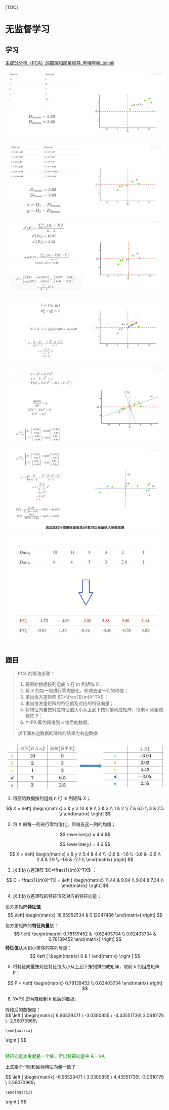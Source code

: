 [TOC]


# 无监督学习

## 学习

[主成分分析（PCA）的原理和简单推导_哔哩哔哩_bilibili](https://www.bilibili.com/video/BV1X54y1R7g7/?spm_id_from=333.337.search-card.all.click&vd_source=fcc159fddd96c65e388dd46f651ad556)

![image-20221227211527828](homework7/image-20221227211527828.png)

![image-20221227211535967](homework7/image-20221227211535967.png)

![image-20221227211545705](homework7/image-20221227211545705.png)

![image-20221227211555193](homework7/image-20221227211555193.png)

![image-20221227211600372](homework7/image-20221227211600372.png)

![image-20221227211606598](homework7/image-20221227211606598.png)

![image-20221227211610816](homework7/image-20221227211610816.png)

## 题目

> PCA 的算法步骤：
>
> 1. 将原始数据按列组成 n 行 m 列矩阵 X；
> 2. 将 X 的每一列进行零均值化，即减去这一列的均值；
> 3. 求出协方差矩阵 $C=\frac{1}{m}X^TX$ ；
> 4. 求出协方差矩阵的特征值及对应的特征向量；
> 5. 将特征向量按对应特征值大小从上到下按列排列成矩阵，取前 k 列组成矩阵 P；
> 6. Y=PX 即为降维到 k 维后的数据。
>
> 求下面左边数据的降维的结果为右边数据

![image-20221227211636179](homework7/image-20221227211636179.png)

1. 将原始数据按列组成 n 行 m 列矩阵 X；

$$
X = \left[
 \begin{matrix}
 	x & y 	\\ 
	10 & 9 	\\
	2 & 3	\\
	1 & 2	\\
	7 & 6.5 \\
	3 & 2.5 \\
  \end{matrix}
  \right]
$$

2. 将 X 的每一列进行零均值化，即减去这一列的均值；

$$
\overline{x} = 4.6
$$

$$
\overline{y} = 4.6
$$

$$
X = \left[
 \begin{matrix}
 	x & y 	\\ 
	5.4 & 4.4 	\\
	-2.6 & -1.6	\\
	-3.6 & -2.6	\\
	2.4 & 1.9 \\
	-1.6 & -2.1 \\
  \end{matrix}
  \right]
$$

3. 求出协方差矩阵 $C=\frac{1}{m}X^TX$ ；

$$
C = \frac{1}{m}X^TX =
\left [
 \begin{matrix}
   	11.44 & 9.04 \\
  	9.04 & 7.34 \\
  \end{matrix}
\right]
$$

4. 求出协方差矩阵的特征值及对应的特征向量；

协方差矩阵**特征值**
$$
\left[
	\begin{matrix}
	18.65952534 & 0.12047466
	\end{matrix}
\right]
$$


协方差矩阵的**特征向量**是：
$$
\left[
	\begin{matrix}
	0.78139452 &  -0.62403734 \\
	0.62403734 &  0.78139452
	\end{matrix}
\right]
$$
**特征值**从大到小排序的序列号是：
$$
\left [
	\begin{matrix}
	0 & 1
	\end{matrix}
\right ]
$$

5. 将特征向量按对应特征值大小从上到下按列排列成矩阵，取前 k 列组成矩阵 P；

$$
P = \left[
	\begin{matrix}
	0.78139452 \\
    0.62403734
	\end{matrix}
\right]
$$

6. Y=PX 即为降维到 k 维后的数据。

降维后的数据是：<br>
$$
\left [
	\begin{matrix}
	  6.96529471 \\
      -3.0300855 \\
      -4.43551736\\
       3.0610178 \\
      -2.56070965\\

	\end{matrix}
\right ]
$$

<br><font color=green>特征向量本身就是一个族，所以特征向量中 A = kA</font>



上式乘个-1就和目标特征向量一致了<br>


$$
\left [
	\begin{matrix}
	  -6.96529471 \\
      3.0300855 \\
      4.43551736\\
      -3.0610178 \\
      2.56070965\\

	\end{matrix}
\right ]
$$
